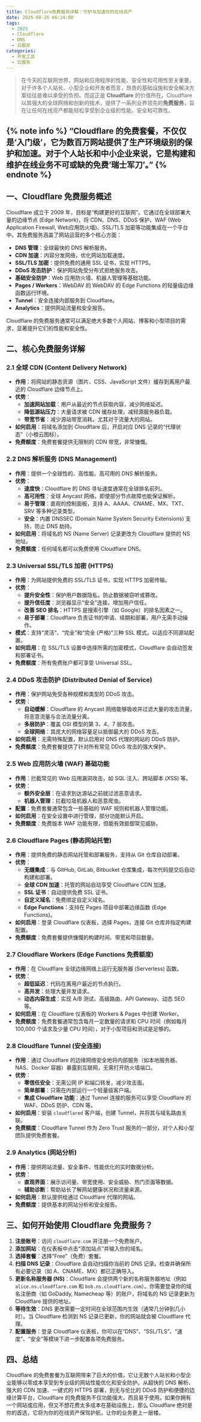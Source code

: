 ```yaml
---
title: Cloudflare免费服务详解：守护与加速你的在线资产
date: 2025-08-26 06:24:00
tags:
  - 2025
  - Cloudflare
  - DNS
  - 云服务
categories:
  - 开发工具
  - 云服务
---
```


> 在今天的互联网世界，网站和应用程序的性能、安全性和可用性至关重要。对于许多个人站长、小型企业和开发者而言，昂贵的基础设施和安全解决方案往往是难以承受的负担。而这正是 **Cloudflare** 的价值所在。Cloudflare 以其强大的全球网络和创新的技术，提供了一系列业界领先的**免费服务**，旨在让任何在线资产都能轻松享受到企业级的性能、安全和可靠性。

{% note info %}
“Cloudflare 的免费套餐，不仅仅是‘入门级’，它为数百万网站提供了生产环境级别的保护和加速。对于个人站长和中小企业来说，它是构建和维护在线业务不可或缺的免费‘瑞士军刀’。”
{% endnote %}
------

## 一、Cloudflare 免费服务概述

Cloudflare 成立于 2009 年，目标是“构建更好的互联网”。它通过在全球部署大量的边缘节点 (Edge Network)，将 CDN、DNS、DDoS 保护、WAF (Web Application Firewall, Web应用防火墙)、SSL/TLS 加密等功能集成在一个平台中。其免费服务涵盖了网站运营的多个核心方面：

*   **DNS 管理**：全球最快的 DNS 解析服务。
*   **CDN 加速**：内容分发网络，优化网站加载速度。
*   **SSL/TLS 加密**：提供免费的通用 SSL 证书，实现 HTTPS。
*   **DDoS 攻击防护**：保护网站免受分布式拒绝服务攻击。
*   **基础安全防护**：Web 应用防火墙、机器人管理等基础功能。
*   **Pages / Workers**：WebDAV 的 WebDAV 的 Edge Functions 的轻量级边缘函数运行环境。
*   **Tunnel**：安全连接内部服务到 Cloudflare。
*   **Analytics**：提供网站流量和安全报告。

Cloudflare 的免费服务通常可以满足绝大多数个人网站、博客和小型项目的需求，显著提升它们的性能和安全性。

## 二、核心免费服务详解

### 2.1 全球 CDN (Content Delivery Network)

*   **作用**：将网站的静态资源（图片、CSS、JavaScript 文件）缓存到离用户最近的 Cloudflare 边缘节点上。
*   **优势**：
    *   **加速网站加载**：用户从最近的节点获取内容，减少网络延迟。
    *   **降低源站压力**：大量请求被 CDN 缓存处理，减轻源服务器负载。
    *   **带宽节省**：减少源站带宽消耗，尤其对于流量大的网站。
*   **如何启用**：将域名添加到 Cloudflare 后，开启对应 DNS 记录的“代理状态”（小橙云图标）。
*   **免费额度**：免费套餐提供无限制的 CDN 带宽，非常慷慨。

### 2.2 DNS 解析服务 (DNS Management)

*   **作用**：提供一个全球性的、高性能、高可用的 DNS 解析服务。
*   **优势**：
    *   **速度快**：Cloudflare 的 DNS 寻址速度通常在全球排名前列。
    *   **高可用性**：全球 Anycast 网络，即使部分节点故障也能保证解析。
    *   **易于管理**：直观的控制面板，支持 A、AAAA、CNAME、MX、TXT、SRV 等多种记录类型。
    *   **安全**：内置 DNSSEC (Domain Name System Security Extensions) 支持，防止 DNS 劫持。
*   **如何启用**：将域名的 NS (Name Server) 记录更改为 Cloudflare 提供的 NS 地址。
*   **免费额度**：任何域名都可以免费使用 Cloudflare DNS。

### 2.3 Universal SSL/TLS 加密 (HTTPS)

*   **作用**：为网站提供免费的 SSL/TLS 证书，实现 HTTPS 加密传输。
*   **优势**：
    *   **提升安全性**：保护用户数据隐私，防止数据被窃听或篡改。
    *   **提升信任度**：浏览器显示“安全”连接，增加用户信任。
    *   **改善 SEO 排名**：HTTPS 是搜索引擎（如 Google）的排名因素之一。
    *   **易于部署**：Cloudflare 负责证书的申请、续期和部署，用户无需手动操作。
*   **模式**：支持“灵活”、“完全”和“完全 (严格)”三种 SSL 模式，以适应不同源站配置。
*   **如何启用**：在 SSL/TLS 设置中选择所需的加密模式，Cloudflare 会自动签发和部署证书。
*   **免费额度**：所有免费账户都可享受 Universal SSL。

### 2.4 DDoS 攻击防护 (Distributed Denial of Service)

*   **作用**：保护网站免受各种规模和类型的 DDoS 攻击。
*   **优势**：
    *   **自动缓解**：Cloudflare 的 Anycast 网络能够吸收并过滤大量的攻击流量，将恶意流量与合法流量分离。
    *   **多层防护**：覆盖 OSI 模型的第 3、4、7 层攻击。
    *   **全球网络**：其庞大的网络容量足以抵御最大的 DDoS 攻击。
*   **如何启用**：无需特殊配置，默认启用对 DNS 代理的网站的 DDoS 防护。
*   **免费额度**：免费套餐提供了针对所有常见 DDoS 攻击的强大保护。

### 2.5 Web 应用防火墙 (WAF) 基础功能

*   **作用**：拦截常见的 Web 应用漏洞攻击，如 SQL 注入、跨站脚本 (XSS) 等。
*   **优势**：
    *   **额外安全层**：在请求到达源站之前就过滤恶意请求。
    *   **机器人管理**：拦截垃圾机器人和恶意爬虫。
*   **配置**：免费套餐通常包含一些基础的 WAF 规则和机器人管理功能。
*   **如何启用**：在安全设置中进行管理，部分功能默认开启。
*   **免费额度**：免费版本 WAF 功能有限，但能有效抵御常见威胁。

### 2.6 Cloudflare Pages (静态网站托管)

*   **作用**：提供免费的静态网站托管和部署服务，支持从 Git 仓库自动部署。
*   **优势**：
    *   **无缝集成**：与 GitHub, GitLab, Bitbucket 仓库集成，每次代码提交后自动构建和部署。
    *   **全球 CDN 加速**：托管的网站自动享受 Cloudflare CDN 加速。
    *   **SSL 证书**：自动提供免费 SSL 证书。
    *   **自定义域名**：免费绑定自定义域名。
    *   **Edge Functions**：支持在 Pages 项目中部署边缘函数 (Edge Functions)。
*   **如何启用**：登录 Cloudflare 仪表板，选择 Pages，连接 Git 仓库并指定构建配置。
*   **免费额度**：免费套餐提供慷慨的构建时间、带宽和项目数量。

### 2.7 Cloudflare Workers (Edge Functions 免费额度)

*   **作用**：在 Cloudflare 全球边缘网络上运行无服务器 (Serverless) 函数。
*   **优势**：
    *   **超低延迟**：代码在离用户最近的节点执行。
    *   **高并发**：处理大量并发请求。
    *   **动态内容生成**：实现 A/B 测试、高级路由、API Gateway、动态 SEO 等。
*   **如何启用**：在 Cloudflare 仪表板的 Workers & Pages 中创建 Worker。
*   **免费额度**：免费套餐通常包含每月一定数量的请求和 CPU 时间（例如每月 100,000 个请求及少量 CPU 时间），对于小型项目和测试是足够的。

### 2.8 Cloudflare Tunnel (安全连接)

*   **作用**：通过 Cloudflare 的边缘网络安全地将内部服务（如本地服务器、NAS、Docker 容器）暴露到互联网，无需打开防火墙端口。
*   **优势**：
    *   **零信任安全**：无需公网 IP 和端口转发，减少攻击面。
    *   **简单部署**：只需在内部运行一个轻量级客户端。
    *   **集成 Cloudflare 功能**：通过 Tunnel 连接的服务可以享受 Cloudflare 的 WAF、DDoS 防护、CDN 等。
*   **如何启用**：安装 `cloudflared` 客户端，创建 Tunnel，并将其与域名路由关联。
*   **免费额度**：Cloudflare Tunnel 作为 Zero Trust 服务的一部分，对个人和小型团队提供免费套餐。

### 2.9 Analytics (网站分析)

*   **作用**：提供网站流量、安全事件、性能优化的实时数据分析。
*   **优势**：
    *   **直观界面**：展示访问量、带宽使用、安全威胁、热门页面等数据。
    *   **辅助诊断**：帮助站长了解网站健康状况和流量来源。
*   **如何启用**：默认提供给通过 Cloudflare 代理的网站。
*   **免费额度**：提供基本的网站分析和安全报告。

## 三、如何开始使用 Cloudflare 免费服务？

1.  **注册账号**：访问 `cloudflare.com` 并注册一个免费账户。
2.  **添加网站**：在仪表板中点击“添加站点”并输入你的域名。
3.  **选择套餐**：选择“Free”（免费）套餐。
4.  **扫描 DNS 记录**：Cloudflare 会自动扫描你当前的 DNS 记录。检查并确保所有必要记录（如 A、CNAME、MX）都已正确导入。
5.  **更新名称服务器 (NS)**：Cloudflare 会提供两个新的名称服务器地址（例如 `alice.ns.cloudflare.com` 和 `bob.ns.cloudflare.com`）。你需要登录你的域名注册商（如 GoDaddy, Namecheap 等）的账户，将域名的 NS 记录更新为 Cloudflare 提供的地址。
6.  **等待生效**：DNS 更改需要一定时间在全球范围内生效（通常几分钟到几小时）。当 Cloudflare 检测到 NS 记录已更新，你的网站就会被 Cloudflare 代理。
7.  **配置服务**：登录 Cloudflare 仪表板，你可以在“DNS”、“SSL/TLS”、“速度”、“安全”等模块下进一步配置各项免费服务。

## 四、总结

Cloudflare 的免费套餐为互联网带来了巨大的价值，它让无数个人站长和小型企业能够以零成本享受到专业级的网站性能优化和安全防护。从超快的 DNS 解析、强大的 CDN 加速、一键式的 HTTPS 部署，到无与伦比的 DDoS 防护和便捷的边缘计算平台，Cloudflare 的免费服务不仅功能强大，而且易于使用。如果你拥有一个网站或应用，但又不想花费太多成本在基础设施上，那么 Cloudflare 绝对是你的首选，它将为你的在线资产保驾护航，让你的业务更上一层楼。